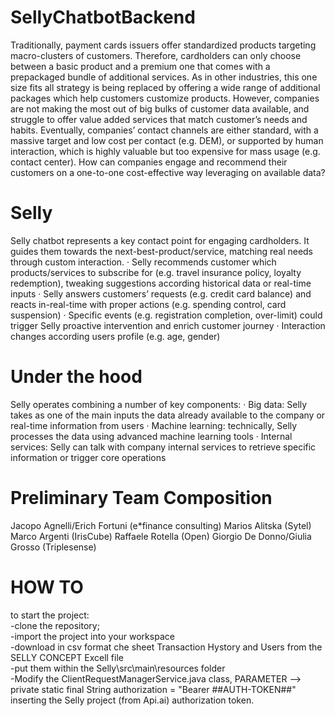 # SellyChatbotBackend
Traditionally, payment cards issuers offer standardized products targeting macro-clusters of customers. Therefore, cardholders can only choose between a basic product and a premium one that comes with a prepackaged bundle of additional services. As in other industries, this one size fits all strategy is being replaced by offering a wide range of additional packages which help customers customize products. However, companies are not making the most out of big bulks of customer data available, and struggle to offer value added services that match customer’s needs and habits. Eventually, companies’ contact channels are either standard, with a massive target and low cost per contact (e.g. DEM), or supported by human interaction, which is highly valuable but too expensive for mass usage (e.g. contact center).  How can companies engage and recommend their customers on a one-to-one cost-effective way leveraging on available data?

# Selly

Selly chatbot represents a key contact point for engaging cardholders. It guides them towards the next-best-product/service, matching real needs through custom interaction.
·  Selly recommends customer which products/services to subscribe for (e.g. travel insurance policy, loyalty redemption), tweaking suggestions according historical data or real-time inputs
·  Selly answers customers’ requests (e.g. credit card balance) and reacts in-real-time with proper actions (e.g. spending control, card suspension)
·  Specific events (e.g. registration completion, over-limit) could trigger Selly proactive intervention and enrich customer journey
·  Interaction changes according users profile (e.g. age, gender)

# Under the hood

Selly operates combining a number of key components:
·  Big data: Selly takes as one of the main inputs the data already available to the company or real-time information from users
·  Machine learning: technically, Selly processes the data using advanced machine learning tools
·  Internal services: Selly can talk with company internal services to retrieve specific information or trigger core operations 

# Preliminary Team Composition

Jacopo Agnelli/Erich Fortuni (e*finance consulting)
Marios Alitska (Sytel) 
Marco Argenti (IrisCube) 
Raffaele Rotella (Open)
Giorgio De Donno/Giulia Grosso (Triplesense) 

# HOW TO

to start the project:<br />
-clone the repository;<br />
-import the project into your workspace<br />
-download in csv format che sheet Transaction Hystory and Users from the SELLY CONCEPT Excell file<br />
-put them within the Selly\src\main\resources folder<br />
-Modify the ClientRequestManagerService.java class, PARAMETER --> private static final String authorization = "Bearer ##AUTH-TOKEN##"
inserting the Selly project (from Api.ai) authorization token.
